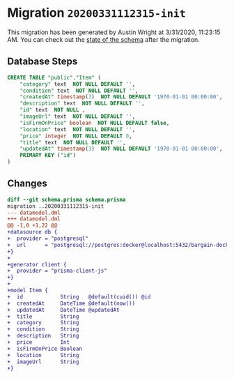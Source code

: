 # Migration `20200331112315-init`

This migration has been generated by Austin Wright at 3/31/2020, 11:23:15 AM.
You can check out the [state of the schema](./schema.prisma) after the migration.

## Database Steps

```sql
CREATE TABLE "public"."Item" (
    "category" text  NOT NULL DEFAULT '',
    "condition" text  NOT NULL DEFAULT '',
    "createdAt" timestamp(3)  NOT NULL DEFAULT '1970-01-01 00:00:00',
    "description" text  NOT NULL DEFAULT '',
    "id" text  NOT NULL ,
    "imageUrl" text  NOT NULL DEFAULT '',
    "isFirmOnPrice" boolean  NOT NULL DEFAULT false,
    "location" text  NOT NULL DEFAULT '',
    "price" integer  NOT NULL DEFAULT 0,
    "title" text  NOT NULL DEFAULT '',
    "updatedAt" timestamp(3)  NOT NULL DEFAULT '1970-01-01 00:00:00',
    PRIMARY KEY ("id")
) 
```

## Changes

```diff
diff --git schema.prisma schema.prisma
migration ..20200331112315-init
--- datamodel.dml
+++ datamodel.dml
@@ -1,0 +1,22 @@
+datasource db {
+  provider = "postgresql"
+  url      = "postgresql://postgres:docker@localhost:5432/bargain-docker?schema=public"
+}
+
+generator client {
+  provider = "prisma-client-js"
+}
+
+model Item {
+  id            String   @default(cuid()) @id
+  createdAt     DateTime @default(now())
+  updatedAt     DateTime @updatedAt
+  title         String
+  category      String
+  condition     String
+  description   String
+  price         Int
+  isFirmOnPrice Boolean
+  location      String
+  imageUrl      String
+}
```


